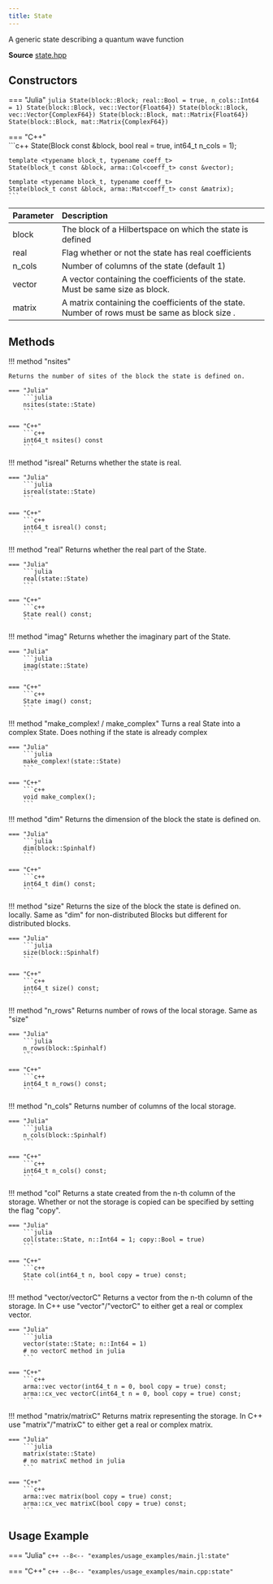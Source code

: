 ```yaml
---
title: State
---
```


A generic state describing a quantum wave function

**Source** [state.hpp](https://github.com/awietek/xdiag/blob/main/xdiag/states/state.hpp)

## Constructors

=== "Julia"
	```julia
	State(block::Block; real::Bool = true, n_cols::Int64 = 1)
	State(block::Block, vec::Vector{Float64})
	State(block::Block, vec::Vector{ComplexF64})
	State(block::Block, mat::Matrix{Float64})
	State(block::Block, mat::Matrix{ComplexF64})
	```

=== "C++"	
	```c++
    State(Block const &block, bool real = true, int64_t n_cols = 1);
	
	template <typename block_t, typename coeff_t>
	State(block_t const &block, arma::Col<coeff_t> const &vector);
	
	template <typename block_t, typename coeff_t>
	State(block_t const &block, arma::Mat<coeff_t> const &matrix);
	```

| Parameter | Description                                                                                    |   |
|:----------|:-----------------------------------------------------------------------------------------------|---|
| block     | The block of a Hilbertspace on which the state is defined                                      |   |
| real      | Flag whether or not the state has real coefficients                                            |   |
| n_cols    | Number of columns of the state (default 1)                                                     |   |
| vector    | A vector containing the coefficients of the state. Must be same size as block.                 |   |
| matrix    | A matrix containing the coefficients of the state. Number of rows must be same as block size . |   |


## Methods

!!! method "nsites"

	Returns the number of sites of the block the state is defined on.

	=== "Julia"
		```julia
		nsites(state::State)
		```

	=== "C++"	
		```c++
		int64_t nsites() const
		```

!!! method "isreal"
	Returns whether the state is real.
	
	=== "Julia"
		```julia
	    isreal(state::State)
		```

	=== "C++"	
		```c++
		int64_t isreal() const;
		```

!!! method "real"
	Returns whether the real part of the State.
	
	=== "Julia"
		```julia
	    real(state::State)
		```

	=== "C++"	
		```c++
		State real() const;
		```

!!! method "imag"
	Returns whether the imaginary part of the State.
	
	=== "Julia"
		```julia
	    imag(state::State)
		```

	=== "C++"	
		```c++
		State imag() const;
		```
		
!!! method "make_complex! / make_complex"
	Turns a real State into a complex State. Does nothing if the state is already complex
	
	=== "Julia"
		```julia
	    make_complex!(state::State)
		```

	=== "C++"	
		```c++
		void make_complex();
		```


!!! method "dim"
	Returns the dimension of the block the state is defined on.

	=== "Julia"
		```julia
		dim(block::Spinhalf)
		```

	=== "C++"	
		```c++
		int64_t dim() const;
		```


!!! method "size"
	Returns the size of the block  the state is defined on. locally. Same as "dim" for non-distributed Blocks but different for distributed blocks.

	=== "Julia"
		```julia
		size(block::Spinhalf)
		```

	=== "C++"	
		```c++
		int64_t size() const;
		```

!!! method "n_rows"
	Returns number of rows of the local storage. Same as "size"

	=== "Julia"
		```julia
		n_rows(block::Spinhalf)
		```

	=== "C++"	
		```c++
		int64_t n_rows() const;
		```
		
!!! method "n_cols"
	Returns number of columns of the local storage.

	=== "Julia"
		```julia
		n_cols(block::Spinhalf)
		```

	=== "C++"	
		```c++
		int64_t n_cols() const;
		```

!!! method "col"
	Returns a state created from the n-th column of the storage. Whether or not the storage is copied can be specified by setting the flag "copy".

	=== "Julia"
		```julia
		col(state::State, n::Int64 = 1; copy::Bool = true)
		```

	=== "C++"	
		```c++
		State col(int64_t n, bool copy = true) const;
		```

!!! method "vector/vectorC"
	Returns a vector from the n-th column of the storage. In C++ use "vector"/"vectorC" to either get a real or complex vector.

	=== "Julia"
		```julia
		vector(state::State; n::Int64 = 1)
		# no vectorC method in julia
		```

	=== "C++"	
		```c++
		arma::vec vector(int64_t n = 0, bool copy = true) const;
		arma::cx_vec vectorC(int64_t n = 0, bool copy = true) const;
		```

!!! method "matrix/matrixC"
	Returns matrix representing the storage. In C++ use "matrix"/"matrixC" to either get a real or complex matrix.

	=== "Julia"
		```julia
		matrix(state::State)
		# no matrixC method in julia
		```

	=== "C++"	
		```c++
		arma::vec matrix(bool copy = true) const;
		arma::cx_vec matrixC(bool copy = true) const;
		```


## Usage Example

=== "Julia"
	```c++
	--8<-- "examples/usage_examples/main.jl:state"
	```

=== "C++"
	```c++
	--8<-- "examples/usage_examples/main.cpp:state"
	```

